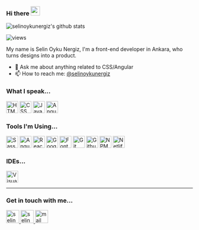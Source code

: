 ### Hi there <a href="https://selinoykunergiz.com/"><img src="https://media.giphy.com/media/hvRJCLFzcasrR4ia7z/giphy.gif" width="25px"></a>

![selinoykunergiz's github stats](https://github-readme-stats.vercel.app/api?username=selinoykunergiz&show_icons=true&theme=radical)

![views](https://komarev.com/ghpvc/?username=selinoykunergiz)

My name is Selin Oyku Nergiz, I'm a front-end developer in Ankara, who turns designs into a product.

- 💬 Ask me about anything related to CSS/Angular
- 📫 How to reach me: [@selinoykunergiz](https://twitter.com/selinoykuozkan)

### What I speak...

<p>
  <img src='https://img.stackshare.io/service/2538/kEpgHiC9.png' width='32' title='HTML'>
  <img src='https://img.stackshare.io/service/6727/css.png' width='32' title='CSS'>
  <img src='https://img.stackshare.io/service/1209/javascript.jpeg' width='32' title='JavaScript'>
  <img src='https://img.stackshare.io/service/3745/cb8U-gL6_400x400.jpg' width='32' title='Angular'>
</p>

### Tools I'm Using...

<p>
  <img src='https://img.stackshare.io/service/1171/jCR2zNJV.png' width='32' title='Sass'>
    <img src='https://img.stackshare.io/service/3745/cb8U-gL6_400x400.jpg' width='32' title='Angular'>
  <img src='https://img.stackshare.io/service/1020/OYIaJ1KK.png' width='32' title='React'>
  <img src='https://img.stackshare.io/service/64/cU74ahCn_400x400.jpg' width='32' title='Google Analytics'>
  <img src='https://img.stackshare.io/service/3244/1_Mr1Fy00XjPGNf1Kkp_hWtw_2x.png' width='32' title='Font Awesome'>
  <img src='https://img.stackshare.io/service/1046/git.png' width='32' title='Git'>
  <img src='https://img.stackshare.io/service/27/sBsvBbjY.png' width='32' title='Github'>
  <img src='https://img.stackshare.io/service/1120/lejvzrnlpb308aftn31u.png' width='32' title='NPM'>
  <img src='https://img.stackshare.io/service/2748/default_5dfbb146cf22182bca88c7d07f2515a5888fc12a.jpg' width='32' title='Netlify'>
</p>

### IDEs...

<p>
  <img src='https://img.stackshare.io/service/4202/Visual_Studio_Code_logo.png' width='32' title='Visual Studio Code'>
</p>

<hr>

### Get in touch with me...

<a href="https://twitter.com/selinoykuozkan">
  <img alt="selinoykunergiz | Twitter" width="35px" src="https://image.flaticon.com/icons/svg/2111/2111703.svg" />
</a>
<a href="https://www.linkedin.com/in/selinoykunergiz/">
  <img alt="selinoykunergiz's LinkedIn" width="35px" src="https://image.flaticon.com/icons/svg/2111/2111465.svg" />
</a>
<a href="mailto:contact@selinoykunergiz.com">
  <img alt="mail me" width="35px" src="https://user-images.githubusercontent.com/57311842/109585261-06b49080-7ab8-11eb-95ef-5bf9d050c753.png" />
</a>

